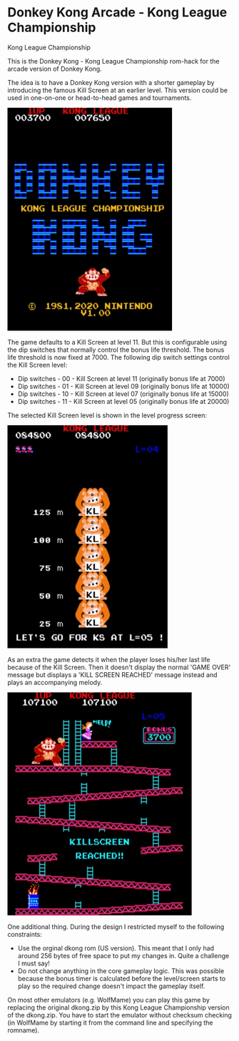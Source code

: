 # Donkey Kong Arcade - Kong League Championship

Kong League Championship

This is the Donkey Kong - Kong League Championship rom-hack for the arcade version of Donkey Kong.

The idea is to have a Donkey Kong version with a shorter gameplay by introducing the famous Kill Screen at an earlier level. 
This version could be used in one-on-one or head-to-head games and tournaments.

![DKC Title Screen](https://github.com/PaulGoes/DonkeyKong-KL-Championship/blob/master/Image%20-%20Title%20Screen.jpg)

The game defaults to a Kill Screen at level 11. But this is configurable using the dip switches that normally control the bonus life threshold. The bonus life threshold is now fixed at 7000. The following dip switch settings control the Kill Screen level:

- Dip switches - 00 - Kill Screen at level 11 (originally bonus life at 7000)
- Dip switches - 01 - Kill Screen at level 09 (originally bonus life at 10000)
- Dip switches - 10 - Kill Screen at level 07 (originally bonus life at 15000)
- Dip switches - 11 - Kill Screen at level 05 (originally bonus life at 20000)       

The selected Kill Screen level is shown in the level progress screen:

![DKC Level Progress Screen](https://github.com/PaulGoes/DonkeyKong-KL-Championship/blob/master/Image%20-%20How%20High%20Can%20You%20Get.jpg)

As an extra the game detects it when the player loses his/her last life because of the Kill Screen. Then it doesn't display the normal 'GAME OVER' message but displays a 'KILL SCREEN REACHED' message instead and plays an accompanying melody.

![DKC Kill Screen Reached](https://github.com/PaulGoes/DonkeyKong-KL-Championship/blob/master/Image%20-%20Kill%20Screen%20Reached%20message.jpg)

One additional thing. During the design I restricted myself to the following constraints:
- Use the orginal dkong rom (US version). This meant that I only had around 256 bytes of free space to put my changes in. Quite a challenge I must say!
- Do not change anything in the core gameplay logic. This was possible because the bonus timer is calculated before the level/screen starts to play so the required change doesn't impact the gameplay itself.

On most other emulators (e.g. WolfMame) you can play this game by replacing the original dkong.zip by this Kong League Championship version of the dkong.zip. You have to start the emulator without checksum checking (in WolfMame by starting it from the command line and specifying the romname).

